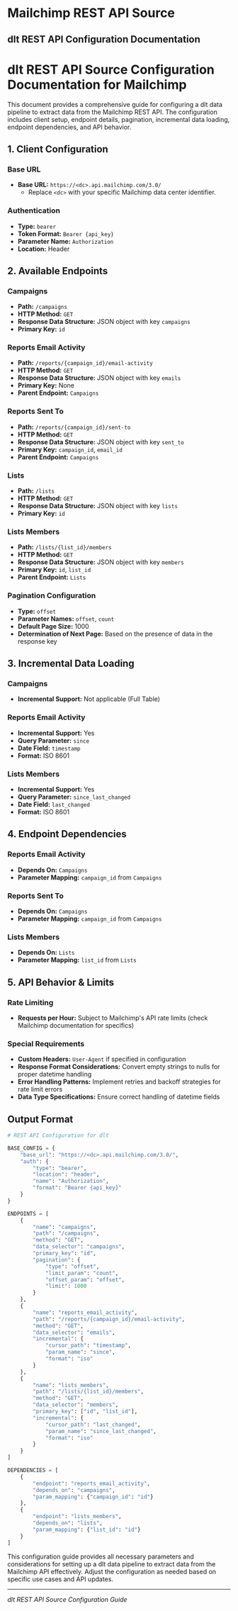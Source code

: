 # Mailchimp REST API Source

## dlt REST API Configuration Documentation

# dlt REST API Source Configuration Documentation for Mailchimp

This document provides a comprehensive guide for configuring a dlt data pipeline to extract data from the Mailchimp REST API. The configuration includes client setup, endpoint details, pagination, incremental data loading, endpoint dependencies, and API behavior.

## 1. Client Configuration

### Base URL
- **Base URL:** `https://<dc>.api.mailchimp.com/3.0/`
  - Replace `<dc>` with your specific Mailchimp data center identifier.

### Authentication
- **Type:** `bearer`
- **Token Format:** `Bearer {api_key}`
- **Parameter Name:** `Authorization`
- **Location:** Header

## 2. Available Endpoints

### Campaigns
- **Path:** `/campaigns`
- **HTTP Method:** `GET`
- **Response Data Structure:** JSON object with key `campaigns`
- **Primary Key:** `id`

### Reports Email Activity
- **Path:** `/reports/{campaign_id}/email-activity`
- **HTTP Method:** `GET`
- **Response Data Structure:** JSON object with key `emails`
- **Primary Key:** None
- **Parent Endpoint:** `Campaigns`

### Reports Sent To
- **Path:** `/reports/{campaign_id}/sent-to`
- **HTTP Method:** `GET`
- **Response Data Structure:** JSON object with key `sent_to`
- **Primary Key:** `campaign_id`, `email_id`
- **Parent Endpoint:** `Campaigns`

### Lists
- **Path:** `/lists`
- **HTTP Method:** `GET`
- **Response Data Structure:** JSON object with key `lists`
- **Primary Key:** `id`

### Lists Members
- **Path:** `/lists/{list_id}/members`
- **HTTP Method:** `GET`
- **Response Data Structure:** JSON object with key `members`
- **Primary Key:** `id`, `list_id`
- **Parent Endpoint:** `Lists`

### Pagination Configuration
- **Type:** `offset`
- **Parameter Names:** `offset`, `count`
- **Default Page Size:** 1000
- **Determination of Next Page:** Based on the presence of data in the response key

## 3. Incremental Data Loading

### Campaigns
- **Incremental Support:** Not applicable (Full Table)

### Reports Email Activity
- **Incremental Support:** Yes
- **Query Parameter:** `since`
- **Date Field:** `timestamp`
- **Format:** ISO 8601

### Lists Members
- **Incremental Support:** Yes
- **Query Parameter:** `since_last_changed`
- **Date Field:** `last_changed`
- **Format:** ISO 8601

## 4. Endpoint Dependencies

### Reports Email Activity
- **Depends On:** `Campaigns`
- **Parameter Mapping:** `campaign_id` from `Campaigns`

### Reports Sent To
- **Depends On:** `Campaigns`
- **Parameter Mapping:** `campaign_id` from `Campaigns`

### Lists Members
- **Depends On:** `Lists`
- **Parameter Mapping:** `list_id` from `Lists`

## 5. API Behavior & Limits

### Rate Limiting
- **Requests per Hour:** Subject to Mailchimp's API rate limits (check Mailchimp documentation for specifics)

### Special Requirements
- **Custom Headers:** `User-Agent` if specified in configuration
- **Response Format Considerations:** Convert empty strings to nulls for proper datetime handling
- **Error Handling Patterns:** Implement retries and backoff strategies for rate limit errors
- **Data Type Specifications:** Ensure correct handling of datetime fields

## Output Format

```python
# REST API Configuration for dlt

BASE_CONFIG = {
    "base_url": "https://<dc>.api.mailchimp.com/3.0/",
    "auth": {
        "type": "bearer",
        "location": "header",
        "name": "Authorization",
        "format": "Bearer {api_key}"
    }
}

ENDPOINTS = [
    {
        "name": "campaigns",
        "path": "/campaigns",
        "method": "GET",
        "data_selector": "campaigns",
        "primary_key": "id",
        "pagination": {
            "type": "offset",
            "limit_param": "count",
            "offset_param": "offset",
            "limit": 1000
        }
    },
    {
        "name": "reports_email_activity",
        "path": "/reports/{campaign_id}/email-activity",
        "method": "GET",
        "data_selector": "emails",
        "incremental": {
            "cursor_path": "timestamp",
            "param_name": "since",
            "format": "iso"
        }
    },
    {
        "name": "lists_members",
        "path": "/lists/{list_id}/members",
        "method": "GET",
        "data_selector": "members",
        "primary_key": ["id", "list_id"],
        "incremental": {
            "cursor_path": "last_changed",
            "param_name": "since_last_changed",
            "format": "iso"
        }
    }
]

DEPENDENCIES = [
    {
        "endpoint": "reports_email_activity",
        "depends_on": "campaigns",
        "param_mapping": {"campaign_id": "id"}
    },
    {
        "endpoint": "lists_members",
        "depends_on": "lists",
        "param_mapping": {"list_id": "id"}
    }
]
```

This configuration guide provides all necessary parameters and considerations for setting up a dlt data pipeline to extract data from the Mailchimp API effectively. Adjust the configuration as needed based on specific use cases and API updates.

---
*dlt REST API Source Configuration Guide*
